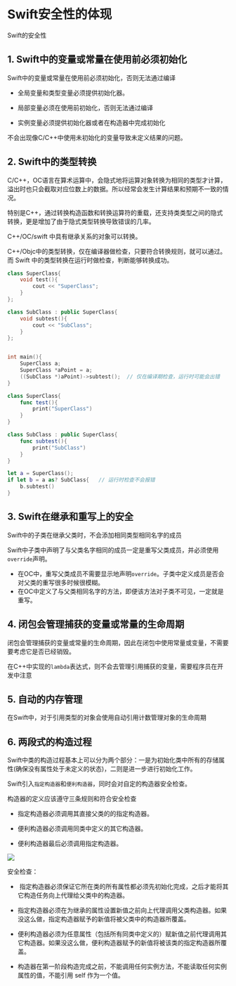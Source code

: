 # Swift安全性的体现

Swift的安全性

## 1. Swift中的变量或常量在使用前必须初始化

Swift中的变量或常量在使用前必须初始化，否则无法通过编译

- 全局变量和类型变量必须提供初始化器。

- 局部变量必须在使用前初始化，否则无法通过编译

- 实例变量必须提供初始化器或者在构造器中完成初始化

不会出现像C/C++中使用未初始化的变量导致未定义结果的问题。


## 2. Swift中的类型转换

C/C++，OC语言在算术运算中，会隐式地将运算对象转换为相同的类型才计算，溢出时也只会截取对应位数上的数据。所以经常会发生计算结果和预期不一致的情况。

特别是C++，通过转换构造函数和转换运算符的重载，还支持类类型之间的隐式转换，更是增加了由于隐式类型转换导致错误的几率。


C++/OC/swift 中具有继承关系的对象可以转换。

C++/Objc中的类型转换，仅在编译器做检查，只要符合转换规则，就可以通过。
而 Swift 中的类型转换在运行时做检查，判断能够转换成功。


```c++
class SuperClass{
    void test(){
        cout << "SuperClass";
    }
};

class SubClass : public SuperClass{
    void subtest(){
        cout << "SubClass";
    }
};


int main(){
    SuperClass a;
    SuperClass *aPoint = a;
    ((SubClass *)aPoint)->subtest();  // 仅在编译期检查，运行时可能会出错
}

```


```swift
class SuperClass{
    func test(){
        print("SuperClass")
    }
}

class SubClass : public SuperClass{
    func subtest(){
        print("SubClass")
    }
}

let a = SuperClass();
if let b = a as? SubClass{   // 运行时检查不会报错
    b.subtest()
}

```


## 3. Swift在继承和重写上的安全

Swift中的子类在继承父类时，不会添加相同类型相同名字的成员

Swift中子类中声明了与父类名字相同的成员一定是重写父类成员，并必须使用`override`声明。

- 在OC中，重写父类成员不需要显示地声明`override`。子类中定义成员是否会对父类的重写很多时候很模糊。
- 在OC中定义了与父类相同名字的方法，即便该方法对子类不可见，一定就是重写。



## 4. 闭包会管理捕获的变量或常量的生命周期

闭包会管理捕获的变量或常量的生命周期，因此在闭包中使用常量或变量，不需要要考虑它是否已经销毁。

在C++中实现的`lambda`表达式，则不会去管理引用捕获的变量，需要程序员在开发中注意

## 5. 自动的内存管理

在Swift中，对于引用类型的对象会使用自动引用计数管理对象的生命周期


## 6. 两段式的构造过程

Swift中类的构造过程基本上可以分为两个部分：一是为初始化类中所有的存储属性(确保没有属性处于未定义的状态)，二则是进一步进行初始化工作。

Swift引入`指定构造器`和`便利构造器`，同时会对自定的构造器安全检查。

构造器的定义应该遵守三条规则和符合安全检查

- 指定构造器必须调用其直接父类的的指定构造器。
  
- 便利构造器必须调用同类中定义的其它构造器。

- 便利构造器最后必须调用指定构造器。


![](https://gitee.com/existorlive/exist-or-live-pic/raw/master/initializerDelegation01_2x.png)

安全检查：

-  指定构造器必须保证它所在类的所有属性都必须先初始化完成，之后才能将其它构造任务向上代理给父类中的构造器。

- 指定构造器必须在为继承的属性设置新值之前向上代理调用父类构造器。如果没这么做，指定构造器赋予的新值将被父类中的构造器所覆盖。

- 便利构造器必须为任意属性（包括所有同类中定义的）赋新值之前代理调用其它构造器。如果没这么做，便利构造器赋予的新值将被该类的指定构造器所覆盖。

- 构造器在第一阶段构造完成之前，不能调用任何实例方法，不能读取任何实例属性的值，不能引用 self 作为一个值。


